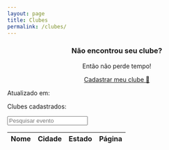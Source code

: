 ```yaml
---
layout: page
title: Clubes
permalink: /clubes/
---
```

<div x-data='{
   "dt_atualizacao": {{site.data.clubes.dt_atualizacao | jsonify}},
   "clubes": {{site.data.clubes.clubes | jsonify}},
   "options": { timeZone: "UTC"},
   "lang": "pt-BR",
   sort(col) {
      if(this.sortCol === col) this.sortAsc = !this.sortAsc;
      this.sortCol = col;
      this.clubes.sort((a, b) => {
        if(a[this.sortCol] < b[this.sortCol]) return this.sortAsc?1:-1;
        if(a[this.sortCol] > b[this.sortCol]) return this.sortAsc?-1:1;
        return 0;
      });
   },
   filter() {
      let value = document.querySelector("#filter-input").value.toLowerCase();
      let clubs = {{site.data.clubes.clubes | jsonify}};
      
      this.clubes = clubs.filter((item) => {
         const props = ["city", "title", "uf"];
         let contains_list = [];
         let item_list = [];
         for(index in props) {
            prop = props[index];
           item_value = item[prop].toLowerCase();
               contains_list.push(item_value.includes(value));
            
         }
         return contains_list.some(Boolean);
      });
      
   }
}'>
   <div class="alert">
      <center>
         <h3>Não encontrou seu clube?</h3>
         <p class="subtitle">Então não perde tempo!</p>
         <a class="btn" target="blank" href="https://forms.gle/LkJEBaNTR7mWiaiv7">Cadastrar meu clube 🤘</a>
      </center>
   </div>
   <div class="stats">
   <div>
      <p>Atualizado em: <span x-text="(new Date(dt_atualizacao)).toLocaleDateString(lang, options)"></span></p>
      <p>Clubes cadastrados: <span x-text="(clubes.length)"></span></p>
   </div>
   <div>
      <input id="filter-input" class="search search-filter" type="text" x-on:keyup="filter()" placeholder="Pesquisar evento">
   </div>
</div>
<table>
   <thead>
   <th x-on:click="sort('title')">Nome</th>
   <th x-on:click="sort('city')">Cidade</th>
   <th x-on:click="sort('uf')">Estado</th>
   <th x-on:click="sort('url')">Página</th>
   </thead>
<tbody>
  <template x-if="!clubes">
      <tr><td colspan="4"><i>Loading...</i></td></tr>
    </template>
    <template x-for="clube in clubes">
      <tr>
         <td x-text="clube.title"></td>   
         <td x-text="clube.city"></td>   
         <td x-text="clube.uf"></td>   
         <td>
            <a target="blank" x-bind:href="clube.url" >Página do clube</a>
         </td>
      </tr>
    </template>
</tbody>
</table>
<div>